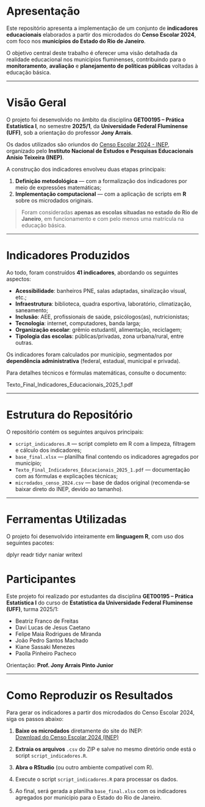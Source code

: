# Apresentação

Este repositório apresenta a implementação de um conjunto de **indicadores educacionais** elaborados a partir dos microdados do **Censo Escolar 2024**, com foco nos **municípios do Estado do Rio de Janeiro**.

O objetivo central deste trabalho é oferecer uma visão detalhada da realidade educacional nos municípios fluminenses, contribuindo para o **monitoramento**, **avaliação** e **planejamento de políticas públicas** voltadas à educação básica.

---

# Visão Geral

O projeto foi desenvolvido no âmbito da disciplina **GET00195 – Prática Estatística I**, no semestre **2025/1**, da **Universidade Federal Fluminense (UFF)**, sob a orientação do professor **Jony Arrais**.

Os dados utilizados são oriundos do [Censo Escolar 2024 - INEP](https://www.gov.br/inep/pt-br/acesso-a-informacao/dados-abertos/microdados/censo-escolar), organizado pelo **Instituto Nacional de Estudos e Pesquisas Educacionais Anísio Teixeira (INEP)**.

A construção dos indicadores envolveu duas etapas principais:

1. **Definição metodológica** — com a formalização dos indicadores por meio de expressões matemáticas;
2. **Implementação computacional** — com a aplicação de scripts em **R** sobre os microdados originais.

> Foram consideradas **apenas as escolas situadas no estado do Rio de Janeiro**, em funcionamento e com pelo menos uma matrícula na educação básica.

---

# Indicadores Produzidos

Ao todo, foram construídos **41 indicadores**, abordando os seguintes aspectos:

- **Acessibilidade**: banheiros PNE, salas adaptadas, sinalização visual, etc.;
- **Infraestrutura**: biblioteca, quadra esportiva, laboratório, climatização, saneamento;
- **Inclusão**: AEE, profissionais de saúde, psicólogos(as), nutricionistas;
- **Tecnologia**: internet, computadores, banda larga;
- **Organização escolar**: grêmio estudantil, alimentação, reciclagem;
- **Tipologia das escolas**: públicas/privadas, zona urbana/rural, entre outras.

Os indicadores foram calculados por município, segmentados por **dependência administrativa** (federal, estadual, municipal e privada).

Para detalhes técnicos e fórmulas matemáticas, consulte o documento:

Texto_Final_Indicadores_Educacionais_2025_1.pdf

---

# Estrutura do Repositório

O repositório contém os seguintes arquivos principais:

- `script_indicadores.R` — script completo em R com a limpeza, filtragem e cálculo dos indicadores;
- `base_final.xlsx` — planilha final contendo os indicadores agregados por município;
- `Texto_Final_Indicadores_Educacionais_2025_1.pdf` — documentação com as fórmulas e explicações técnicas;
- `microdados_censo_2024.csv` — base de dados original (recomenda-se baixar direto do INEP, devido ao tamanho).

---

# Ferramentas Utilizadas

O projeto foi desenvolvido inteiramente em **linguagem R**, com uso dos seguintes pacotes:

dplyr
readr
tidyr
naniar
writexl

# Participantes

Este projeto foi realizado por estudantes da disciplina **GET00195 – Prática Estatística I** do curso de **Estatística da Universidade Federal Fluminense (UFF)**, turma 2025/1:

- Beatriz Franco de Freitas  
- Davi Lucas de Jesus Caetano  
- Felipe Maia Rodrigues de Miranda  
- João Pedro Santos Machado  
- Kiane Sassaki Menezes  
- Paolla Pinheiro Pacheco  

Orientação: **Prof. Jony Arrais Pinto Junior**

---

# Como Reproduzir os Resultados

Para gerar os indicadores a partir dos microdados do Censo Escolar 2024, siga os passos abaixo:

1. **Baixe os microdados** diretamente do site do INEP:  
   [Download do Censo Escolar 2024 (INEP)](https://download.inep.gov.br/dados_abertos/microdados_censo_escolar_2024.zip)

2. **Extraia os arquivos** `.csv` do ZIP e salve no mesmo diretório onde está o script `script_indicadores.R`.

3. **Abra o RStudio** (ou outro ambiente compatível com R).

4. Execute o script `script_indicadores.R` para processar os dados.

5. Ao final, será gerada a planilha `base_final.xlsx` com os indicadores agregados por município para o Estado do Rio de Janeiro.

